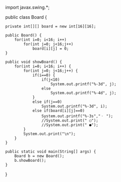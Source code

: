 import javax.swing.*;

public class Board {

	private int[][] board = new int[16][16];
	
	public Board() {
		for(int i=0; i<16; i++) 
			for(int j=0; j<16;j++) 
				board[i][j] = 0;
	}
	
	public void showBoard() {
		for(int i=0; i<16; i++) { 
			for(int j=0; j<16;j++) {
				if(i==0) { 
					if(j<10)
						System.out.printf("%-3d", j);
					else
						System.out.printf("%-4d", j);
				}
				else if(j==0)
					System.out.printf("%-3d", i);
				else if(board[i][j]==0)
					System.out.printf("%-3s","ㆍ "); 
					//System.out.print(" ○");
					//System.out.print(" ●");
			}
			System.out.print("\n");
		}
	}

	public static void main(String[] args) {
		Board b = new Board();
		b.showBoard();
	}
}
